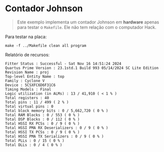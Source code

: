 # Contador Johnson

>Este exemplo implementa um contador Johnson em **hardware** apenas para testar o `Makefile`. Ele não tem relação com o computador Hack. 

Para testar na placa:

    make -f ../Makefile clean all program

Relatório de recursos:

    Fitter Status : Successful - Sat Nov 16 14:51:24 2024
    Quartus Prime Version : 23.1std.1 Build 993 05/14/2024 SC Lite Edition
    Revision Name : proj
    Top-level Entity Name : top
    Family : Cyclone V
    Device : 5CSXFC6D6F31C6
    Timing Models : Final
    Logic utilization (in ALMs) : 13 / 41,910 ( < 1 % )
    Total registers : 40
    Total pins : 11 / 499 ( 2 % )
    Total virtual pins : 0
    Total block memory bits : 0 / 5,662,720 ( 0 % )
    Total RAM Blocks : 0 / 553 ( 0 % )
    Total DSP Blocks : 0 / 112 ( 0 % )
    Total HSSI RX PCSs : 0 / 9 ( 0 % )
    Total HSSI PMA RX Deserializers : 0 / 9 ( 0 % )
    Total HSSI TX PCSs : 0 / 9 ( 0 % )
    Total HSSI PMA TX Serializers : 0 / 9 ( 0 % )
    Total PLLs : 0 / 15 ( 0 % )
    Total DLLs : 0 / 4 ( 0 % )
